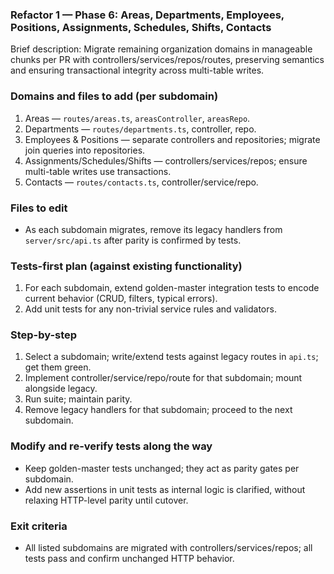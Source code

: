 ### Refactor 1 — Phase 6: Areas, Departments, Employees, Positions, Assignments, Schedules, Shifts, Contacts

Brief description: Migrate remaining organization domains in manageable chunks per PR with controllers/services/repos/routes, preserving semantics and ensuring transactional integrity across multi-table writes.

### Domains and files to add (per subdomain)
1) Areas — `routes/areas.ts`, `areasController`, `areasRepo`.
2) Departments — `routes/departments.ts`, controller, repo.
3) Employees & Positions — separate controllers and repositories; migrate join queries into repositories.
4) Assignments/Schedules/Shifts — controllers/services/repos; ensure multi-table writes use transactions.
5) Contacts — `routes/contacts.ts`, controller/service/repo.

### Files to edit
- As each subdomain migrates, remove its legacy handlers from `server/src/api.ts` after parity is confirmed by tests.

### Tests-first plan (against existing functionality)
1. For each subdomain, extend golden-master integration tests to encode current behavior (CRUD, filters, typical errors).
2. Add unit tests for any non-trivial service rules and validators.

### Step-by-step
1. Select a subdomain; write/extend tests against legacy routes in `api.ts`; get them green.
2. Implement controller/service/repo/route for that subdomain; mount alongside legacy.
3. Run suite; maintain parity.
4. Remove legacy handlers for that subdomain; proceed to the next subdomain.

### Modify and re-verify tests along the way
- Keep golden-master tests unchanged; they act as parity gates per subdomain.
- Add new assertions in unit tests as internal logic is clarified, without relaxing HTTP-level parity until cutover.

### Exit criteria
- All listed subdomains are migrated with controllers/services/repos; all tests pass and confirm unchanged HTTP behavior.

